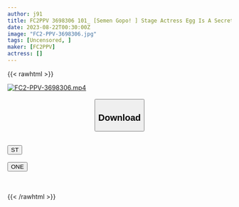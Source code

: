```yaml
---
author: j91
title: FC2PPV 3698306 101_ [Semen Gopo! ] Stage Actress Egg Is A Secret Part-Time Job! Oho Voice Ahegao! 3 Consecutive Creampies! A Large Amount Of Rich Semen Is Overflowing From The Open Pussy ♪ I’m Going Crazy With My First Raw Cock! ! Hotaru-Chan Chapter 4 [Overseas
date: 2023-08-22T00:30:00Z
image: "FC2-PPV-3698306.jpg"
tags: [Uncensored, ]
maker: [FC2PPV]
actress: []
---
```



{{< rawhtml >}}

<div class="video" data-videoid="3Oj1lgwgO9fDP8">
    <a href="javascript:;">
        <img src="https://my.j91.asia/posts/FC2-PPV-3698306/FC2-PPV-3698306.jpg" width="WIDTH" height="HEIGHT" alt="FC2-PPV-3698306.mp4" loading="lazy">
    </a>
</div>

<script type="text/javascript" src="https://j91.asia/asset/on-demand-st.js"></script>

<br>
  <link rel="stylesheet" href="https://j91.asia/asset/bs5.css">
  
  <center>
  <button class="btn btn-primary" type="button" data-bs-toggle="collapse" data-bs-target=".multi-collapse" aria-expanded="false" aria-controls="multiCollapseExample1 multiCollapseExample2"><h2>Download</h2></button></center>
</p>
<div class="row">
  <div class="col">
    <div class="collapse multi-collapse" id="multiCollapseExample1">
      <div class="card card-body">
	      	      <br>
<div class="buttons">  
<a href="https://streamtape.to/v/3Oj1lgwgO9fDP8"><button class="btn-hover color-3"><i class="fa fa-download"></i> ST</button></a></div>
    </div>
  </div>
</div>
  <div class="col">
    <div class="collapse multi-collapse" id="multiCollapseExample2">
      <div class="card card-body">
	      <br>
<div class="buttons">
    <a href="https://oneupload.to/jdp8nrkte8aq"><button class="btn-hover color-9"><i class="fa fa-download"></i> ONE</button></a></div>
<br><br>
      </div>
    </div>
  </div>
</div>

{{< /rawhtml >}}